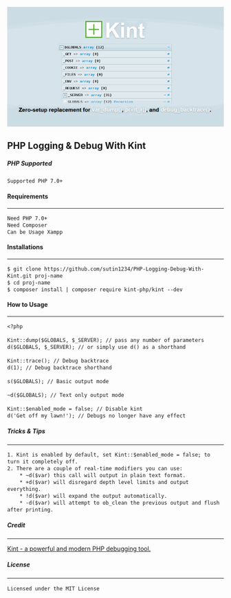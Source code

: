 ![image](screenshort/images.png)
## PHP Logging & Debug With Kint

##### PHP Supported
``` Supported PHP 7.0+ ```

#### Requirements
___
``` N
Need PHP 7.0+ 
Need Composer  
Can be Usage Xampp
```

#### Installations
___
``` 
$ git clone https://github.com/sutin1234/PHP-Logging-Debug-With-Kint.git proj-name
$ cd proj-name
$ composer install | composer require kint-php/kint --dev
```

#### How to Usage
***
``` 
<?php

Kint::dump($GLOBALS, $_SERVER); // pass any number of parameters
d($GLOBALS, $_SERVER); // or simply use d() as a shorthand

Kint::trace(); // Debug backtrace
d(1); // Debug backtrace shorthand

s($GLOBALS); // Basic output mode

~d($GLOBALS); // Text only output mode

Kint::$enabled_mode = false; // Disable kint
d('Get off my lawn!'); // Debugs no longer have any effect
```

##### Tricks & Tips
***
```
1. Kint is enabled by default, set Kint::$enabled_mode = false; to turn it completely off.
2. There are a couple of real-time modifiers you can use:
    * ~d($var) this call will output in plain text format.
    * +d($var) will disregard depth level limits and output everything.
    * !d($var) will expand the output automatically.
    * -d($var) will attempt to ob_clean the previous output and flush after printing.
```

##### Credit
***
[Kint - a powerful and modern PHP debugging tool.](https://github.com/kint-php/kint "Kint Github Homepage")

##### License
___
``Licensed under the MIT License``
